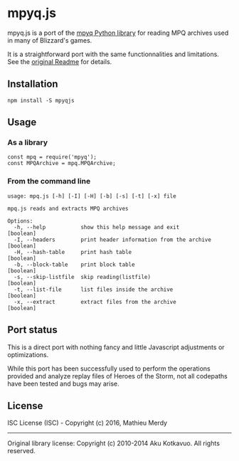# mpyq.js

mpyq.js is a port of the [mpyq Python library](https://github.com/eagleflo/mpyq) for reading MPQ archives used in many of Blizzard's games.

It is a straightforward port with the same functionnalities and limitations. See the [original Readme](https://github.com/eagleflo/mpyq) for details.

## Installation

    npm install -S mpyqjs

## Usage

### As a library

    const mpq = require('mpyq');
    const MPQArchive = mpq.MPQArchive;

### From the command line

    usage: mpq.js [-h] [-I] [-H] [-b] [-s] [-t] [-x] file

    mpq.js reads and extracts MPQ archives

    Options:
      -h, --help           show this help message and exit                 [boolean]
      -I, --headers        print header information from the archive       [boolean]
      -H, --hash-table     print hash table                                [boolean]
      -b, --block-table    print block table                               [boolean]
      -s, --skip-listfile  skip reading(listfile)                          [boolean]
      -t, --list-file      list files inside the archive                   [boolean]
      -x, --extract        extract files from the archive                  [boolean]


## Port status

This is a direct port with nothing fancy and little Javascript adjustments or optimizations.

While this port has been successfully used to perform the operations provided and analyze replay files of Heroes of the Storm, not all codepaths have been tested and bugs may arise.

## License

ISC License (ISC) - Copyright (c) 2016, Mathieu Merdy

---

Original library license: Copyright (c) 2010-2014 Aku Kotkavuo. All rights reserved.
